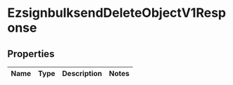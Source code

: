 
# EzsignbulksendDeleteObjectV1Response

## Properties
| Name | Type | Description | Notes |
| ------------ | ------------- | ------------- | ------------- |



